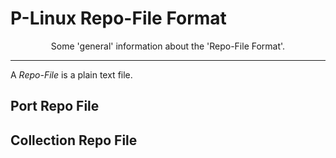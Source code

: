 # P-Linux Repo-File Format

<p align="center">Some 'general' information about the 'Repo-File Format'.</p>


---


A *Repo-File* is a plain text file.


## Port Repo File


## Collection Repo File
